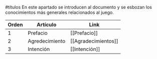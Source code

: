 #títulos
En este apartado se introducen al documento y se esbozan los conocimientos más generales relacionados al juego.

| Orden | Artículo       | Link                        |
| ----- | -------------- | --------------------------- |
| 1     | Prefacio       | [[Prefacio]]                |
| 2     | Agredecimiento | [[Agradecimientos]]         |
| 3     | Intención      | [[Intención]] |
